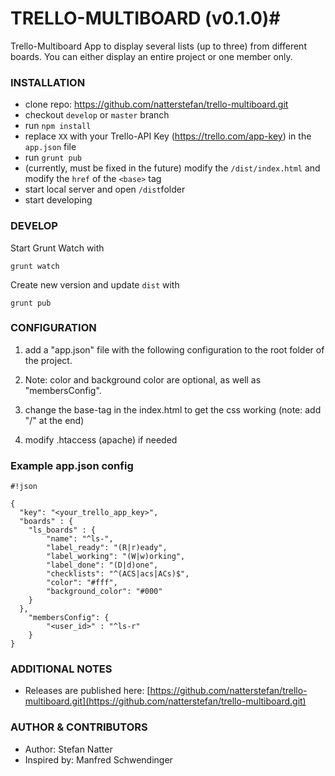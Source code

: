 # TRELLO-MULTIBOARD (v0.1.0)#

Trello-Multiboard App to display several lists (up to three) from different boards. You can either display an entire project or one member only.


### INSTALLATION ###

* clone repo: https://github.com/natterstefan/trello-multiboard.git
* checkout `develop` or `master` branch
* run `npm install`
* replace `XX` with your Trello-API Key (https://trello.com/app-key) in the `app.json` file
* run `grunt pub`
* (currently, must be fixed in the future) modify the `/dist/index.html` and modify the `href` of the `<base>` tag
* start local server and open `/dist`folder
* start developing


### DEVELOP ###

Start Grunt Watch with

`grunt watch`

Create new version and update `dist` with

`grunt pub`


### CONFIGURATION ###

1) add a "app.json" file with the following configuration to the root folder of the project.

2) Note: color and background color are optional, as well as "membersConfig".

3) change the base-tag in the index.html to get the css working (note: add "/" at the end)

4) modify .htaccess (apache) if needed


### Example app.json config ###

```
#!json

{
  "key": "<your_trello_app_key>",
  "boards" : {
    "ls_boards" : {
        "name": "^ls-",
        "label_ready": "(R|r)eady",
        "label_working": "(W|w)orking",
        "label_done": "(D|d)one",
        "checklists": "^(ACS|acs|ACs)$",
        "color": "#fff",
        "background_color": "#000"
    }
  },
    "membersConfig": {
        "<user_id>" : "^ls-r"
    }
}
```


### ADDITIONAL NOTES  ###

* Releases are published here: [https://github.com/natterstefan/trello-multiboard.git](https://github.com/natterstefan/trello-multiboard.git)


### AUTHOR & CONTRIBUTORS ###

* Author: Stefan Natter
* Inspired by: Manfred Schwendinger
